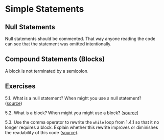 # Simple Statements

## Null Statements

Null statements should be commented. That way anyone reading the code can see
that the statement was omitted intentionally.

## Compound Statements (Blocks)

A block is not terminated by a semicolon.

## Exercises

5.1. What is a null statement? When might you use a null statement?
([source](./ex_5_01.cpp))

5.2. What is a block? When might you might use a block?
([source](./ex_5_02.cpp))

5.3. Use the comma operator to rewrite the `while` loop from 1.4.1 so that it
no longer requires a block. Explain whether this rewrite improves or
diminishes the readability of this code ([source](./ex_5_03.cpp)).
